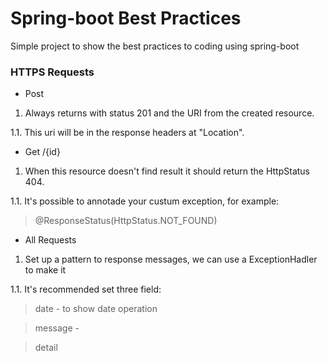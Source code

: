 # Spring-boot Best Practices
Simple project to show the best practices to coding using spring-boot

### HTTPS Requests

- Post 
1. Always returns with status 201 and the URI from the created resource.

1.1. This uri will be in the response headers at "Location".

- Get /{id}
1. When this resource doesn't find result it should return the HttpStatus 404.

1.1. It's possible to annotade your custum exception, for example:
  > @ResponseStatus(HttpStatus.NOT_FOUND)

- All Requests
1. Set up a pattern to response messages, we can use a ExceptionHadler to make it

1.1. It's recommended set three field:
> date - to show date operation

> message - 

> detail
